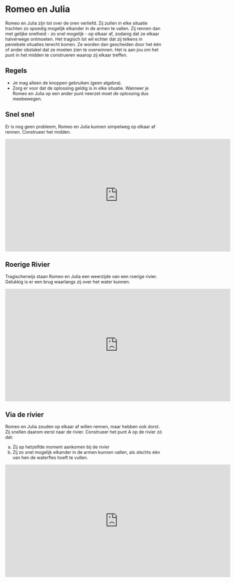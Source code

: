 # Romeo en Julia

Romeo en Julia zijn tot over de oren verliefd. Zij zullen in elke situatie trachten zo spoedig mogelijk elkander in de armen te vallen. Zij rennen dan met gelijke snelheid - zo snel mogelijk - op elkaar af, zodanig dat ze elkaar halverwege ontmoeten. Het tragisch lot wil echter dat zij telkens in peniebele situaties terecht komen. Ze worden dan gescheiden door het één of ander obstakel dat ze moeten zien te overwinnen. Het is aan jou om het punt in het midden te construeren waarop zij elkaar treffen.

## Regels

- Je mag alleen de knoppen gebruiken (geen algebra).
- Zorg er voor dat de oplossing geldig is in elke situatie. Wanneer je Romeo en Julia op een ander punt neerzet moet de oplossing dus meebewegen.

## Snel snel

Er is nog geen probleem, Romeo en Julia kunnen simpelweg op elkaar af rennen. Construeer het midden.

<p align=center>
<iframe scrolling="no" title="romeojulia_simpel" src="https://www.geogebra.org/material/iframe/id/wbjcgxdn/width/720/height/360/border/888888/sfsb/true/smb/false/stb/true/stbh/false/ai/true/asb/false/sri/true/rc/true/ld/false/sdz/true/ctl/true" width="720px" height="360px" style="border:0px;"> </iframe>
</p>

## Roerige Rivier

Tragischerwijs staan Romeo en Julia een weerzijde van een roerige rivier. Gelukkig is er een brug waarlangs zij over het water kunnen.

<p align=center>
<iframe scrolling="no" title="romeojulia_rivier" src="https://www.geogebra.org/material/iframe/id/dq9gesqp/width/720/height/360/border/888888/sfsb/true/smb/false/stb/true/stbh/false/ai/true/asb/false/sri/true/rc/true/ld/false/sdz/true/ctl/true" width="720px" height="360px" style="border:0px;"> </iframe>
</p>

## Via de rivier

Romeo en Julia zouden op elkaar af willen rennen, maar hebben ook dorst. Zij snellen daarom eerst naar de rivier. Construeer het punt A op de rivier zó dat:

<ol type="a">
  <li>Zij op hetzelfde moment aankomen bij de rivier</li>
  <li>Zij zo snel mogelijk elkander in de armen kunnen vallen, als slechts één van hen de waterfles hoeft te vullen. </li>
</ol>

<p align=center>
<iframe scrolling="no" title="romeojulia_dorst" src="https://www.geogebra.org/material/iframe/id/bzasvjge/width/720/height/360/border/888888/sfsb/true/smb/false/stb/true/stbh/false/ai/false/asb/false/sri/true/rc/false/ld/false/sdz/true/ctl/true" width="720px" height="360px" style="border:0px;"> </iframe>
</p>
